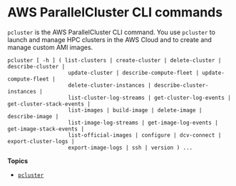 # AWS ParallelCluster CLI commands<a name="commands-v3"></a>

`pcluster` is the AWS ParallelCluster CLI command\. You use `pcluster` to launch and manage HPC clusters in the AWS Cloud and to create and manage custom AMI images\.

```
pcluster [ -h ] ( list-clusters | create-cluster | delete-cluster | describe-cluster |
                   update-cluster | describe-compute-fleet | update-compute-fleet |
                   delete-cluster-instances | describe-cluster-instances |
                   list-cluster-log-streams | get-cluster-log-events | get-cluster-stack-events |
                   list-images | build-image | delete-image | describe-image |
                   list-image-log-streams | get-image-log-events | get-image-stack-events |
                   list-official-images | configure | dcv-connect | export-cluster-logs |
                   export-image-logs | ssh | version ) ...
```

**Topics**
+ [`pcluster`](pcluster-v3.md)